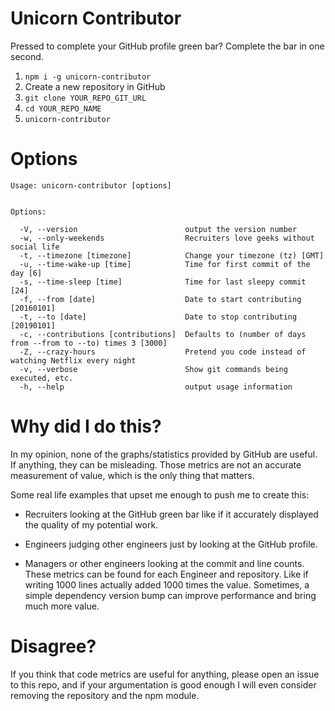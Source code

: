 # Unicorn Contributor

Pressed to complete your GitHub profile green bar? Complete the bar in one second.

1. ```npm i -g unicorn-contributor```
2. Create a new repository in GitHub
3. ```git clone YOUR_REPO_GIT_URL```
4. ```cd YOUR_REPO_NAME```
5. ```unicorn-contributor```

# Options
```
Usage: unicorn-contributor [options]


Options:

  -V, --version                        output the version number
  -w, --only-weekends                  Recruiters love geeks without social life
  -t, --timezone [timezone]            Change your timezone (tz) [GMT]
  -u, --time-wake-up [time]            Time for first commit of the day [6]
  -s, --time-sleep [time]              Time for last sleepy commit [24]
  -f, --from [date]                    Date to start contributing [20160101]
  -t, --to [date]                      Date to stop contributing [20190101]
  -c, --contributions [contributions]  Defaults to (number of days from --from to --to) times 3 [3000]
  -Z, --crazy-hours                    Pretend you code instead of watching Netflix every night
  -v, --verbose                        Show git commands being executed, etc.
  -h, --help                           output usage information
```


# Why did I do this?

In my opinion, none of the graphs/statistics provided by GitHub are useful.
If anything, they can be misleading. Those metrics are not an
accurate measurement of value, which is the only thing that matters.

Some real life examples that upset me enough to push me to create this:

* Recruiters looking at the GitHub green bar like if it accurately displayed the
quality of my potential work.

* Engineers judging other engineers just by looking at the GitHub profile.

* Managers or other engineers looking at the commit and line counts. These
metrics can be found for each Engineer and repository. Like if writing 1000 lines
actually added 1000 times the value. Sometimes, a simple dependency version
bump can improve performance and bring much more value.


# Disagree?

If you think that code metrics are useful for anything, please open an
issue to this repo, and if your argumentation is good enough I will even
consider removing the repository and the npm module.
